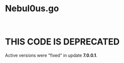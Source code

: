 # Nebul0us.go

<br />

# THIS CODE IS DEPRECATED
Active versions were "fixed" in update **7.0.0.1**.
